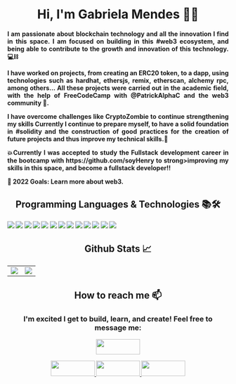 <h1 align="center"><strong> Hi, I'm Gabriela Mendes 👋🏼 </strong></h1>
 
<p align="justify"><strong>I am passionate about blockchain technology and all the innovation I find in this space. I am focused on building in this #web3 ecosystem, and being able to contribute to the growth and innovation of this technology. 💻⛓ </strong></p>
 
<p align="justify"><strong>I have worked on projects, from creating an <strong> ERC20 token, to a dapp, using technologies such as hardhat, ethersjs, remix, etherscan, alchemy rpc, among others... All these projects were carried out in the academic field, with the help of FreeCodeCamp with @PatrickAlphaC and the web3 community </strong> 🎉. </p>

<p align="justify"><strong>I have overcome challenges like CryptoZombie to continue strengthening my skills Currently I continue to prepare myself, to have a solid foundation in #solidity and the construction of good practices for the creation of future projects and thus improve my technical skills.📶 </strong></p>

<p align="justify"> <strong>💥Currently I was accepted to study the <strong>Fullstack development career in the bootcamp with https://github.com/soyHenry to strong>improving my skills in this space, and become a fullstack developer</strong>!! </p>

<p><strong> 🎯 2022 Goals: Learn more about web3. </strong></p>


<h2 align="center"><strong> Programming Languages & Technologies 📚🛠</strong></h2>
 
<p align="justify">
  <img src="https://img.shields.io/badge/JavaScript-F7DF1E?style=for-the-badge&logo=javascript&logoColor=black">
  <img src="https://img.shields.io/badge/TypeScript-007ACC?style=for-the-badge&logo=typescript&logoColor=white">
   <img src="https://img.shields.io/badge/HTML5-E34F26?style=for-the-badge&logo=html5&logoColor=white">
  <img src="https://img.shields.io/badge/CSS3-1572B6?style=for-the-badge&logo=css3&logoColor=white">
  <img src="https://img.shields.io/badge/React-20232A?style=for-the-badge&logo=react&logoColor=61DAFB">
  <img src="https://img.shields.io/badge/Tailwind_CSS-38B2AC?style=for-the-badge&logo=tailwind-css&logoColor=white">
  <img src="https://img.shields.io/badge/Angular-DD0031?style=for-the-badge&logo=angular&logoColor=white">
  <img src="https://img.shields.io/badge/Solidity-20232A?style=for-the-badge&logo=solidity&logoColor=414141">
  <img src="https://img.shields.io/badge/Git-F05032?style=for-the-badge&logo=git&logoColor=white">
  <img src="https://img.shields.io/badge/GitHub-100000?style=for-the-badge&logo=github&logoColor=white">
   <img src="https://img.shields.io/badge/Node.js-339933?style=for-the-badge&logo=nodedotjs&logoColor=white">
   <img src="https://img.shields.io/badge/Express.js-000000?style=for-the-badge&logo=express&logoColor=white">
  <img src="https://img.shields.io/badge/MongoDB-white?style=for-the-badge&logo=mongodb&logoColor=4EA94B">
</p>


<h2 align="center"><strong>Github Stats 📈</strong></h2>

<table align="center">
  <tr>
 <td valign="top"><img src="https://github-readme-stats.vercel.app/api/top-langs/?username=gab0071&theme=aura&card_width=450em)](https://github.com/anuraghazra/github-readme-stats"/></td>
    
   <td valign="center"><img src="https://github-readme-stats.vercel.app/api?username=gab0071&theme=aura&card_width=450em&show_icons=true)](https://github.com/anuraghazra/github-readme-stats"/></td>
</table>


<h2 align="center"> How to reach me 📫</h2> 
<h3 align="center">I'm excited I get to build, learn, and create! Feel free to message me: </h3> 
<div align="center">

 <a href="https://www.linkedin.com/in/blockchain-gabriela-mendes/"><img height="35" width="100" src="https://img.shields.io/badge/-LinkedIn-blue?style=flat-square&logo=Linkedin&logoColor=white&link=https://www.linkedin.com/in/blockchain-gabriela-mendes/"></a>

<a href="https://api.whatsapp.com/send?phone=573134854983&text=hello!" rel="nofollow">
  <img height="35" width="100" src="https://img.shields.io/badge/-Whatsapp-4CA143?style=flat-square&labelColor=4CA143&logo=whatsapp&logoColor=white&link=https://api.whatsapp.com/send?phone=5584999122284&text=Olá!" style="max-width: 100%;">
</a>

<a href="https://t.me/gabmende" rel="nofollow">
  <img height="35" width="100" src="https://img.shields.io/badge/-Telegram-1ca0f1?style=flat-square&labelColor=1ca0f1&logo=telegram&logoColor=white&link=https://t.me/gabmende" style="max-width: 100%;">
</a>

 <a href="mailto:jeicarm7@gmail.com">
    <img height="35" width="100" src="https://img.shields.io/badge/-Gmail-c14438?style=flat-square&logo=Gmail&logoColor=white&link=mailto:jeicarm7@gmail.com">
  </a>
 </div>


<br />

<!--
**gab0071/gab0071** is a ✨ _special_ ✨ repository because its `README.md` (this file) appears on your GitHub profile.

Here are some ideas to get you started:

- 🔭 I’m currently working on ...
- 🌱 I’m currently learning ...
- 👯 I’m looking to collaborate on ...
- 🤔 I’m looking for help with ...
- 💬 Ask me about ...
- 📫 How to reach me: ...
- 😄 Pronouns: ...
- ⚡ Fun fact: ...
-->
